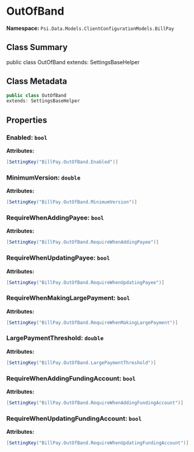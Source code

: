 # OutOfBand

**Namespace:** `Psi.Data.Models.ClientConfigurationModels.BillPay`

## Class Summary

public class OutOfBand
extends: SettingsBaseHelper

## Class Metadata

```typescript
public class OutOfBand
extends: SettingsBaseHelper
```

## Properties

### Enabled: `bool`

**Attributes:**
```csharp
[SettingKey("BillPay.OutOfBand.Enabled")]
```

### MinimumVersion: `double`

**Attributes:**
```csharp
[SettingKey("BillPay.OutOfBand.MinimumVersion")]
```

### RequireWhenAddingPayee: `bool`

**Attributes:**
```csharp
[SettingKey("BillPay.OutOfBand.RequireWhenAddingPayee")]
```

### RequireWhenUpdatingPayee: `bool`

**Attributes:**
```csharp
[SettingKey("BillPay.OutOfBand.RequireWhenUpdatingPayee")]
```

### RequireWhenMakingLargePayment: `bool`

**Attributes:**
```csharp
[SettingKey("BillPay.OutOfBand.RequireWhenMakingLargePayment")]
```

### LargePaymentThreshold: `double`

**Attributes:**
```csharp
[SettingKey("BillPay.OutOfBand.LargePaymentThreshold")]
```

### RequireWhenAddingFundingAccount: `bool`

**Attributes:**
```csharp
[SettingKey("BillPay.OutOfBand.RequireWhenAddingFundingAccount")]
```

### RequireWhenUpdatingFundingAccount: `bool`

**Attributes:**
```csharp
[SettingKey("BillPay.OutOfBand.RequireWhenUpdatingFundingAccount")]
```
